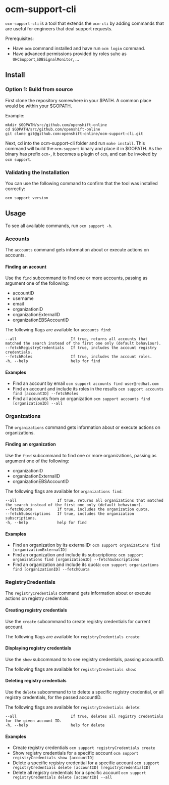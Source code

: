 # ocm-support-cli

`ocm-support-cli` is a tool that extends the `ocm-cli` by adding commands that are useful for engineers that deal support requests.

Prerequisites: 

* Have `ocm` command installed and have run `ocm login` command.
* Have advanced permissions provided by roles suhc as `UHCSupport`,`SDBSignalMonitor`, ...

## Install

### Option 1: Build from source
First clone the repository somewhere in your $PATH. A common place would be within your $GOPATH.

Example:

```
mkdir $GOPATH/src/github.com/openshift-online
cd $GOPATH/src/github.com/openshift-online
git clone git@github.com:openshift-online/ocm-support-cli.git
```

Next, cd into the ocm-support-cli folder and run `make install`. This command will build the `ocm-support` binary and place it in $GOPATH. As the binary has prefix `ocm-`, it becomes a plugin of `ocm`, and can be invoked by `ocm support`.

### Validating the Installation

You can use the following command to confirm that the tool was installed correctly:

`ocm support version`

## Usage

To see all available commands, run `ocm support -h`.

### Accounts

The `accounts` command gets information about or execute actions on accounts.

#### Finding an account

Use the `find` subcommand to find one or more accounts, passing as argument one of the following:

* accountID
* username
* email
* organizationID
* organizationExternalID
* organizationEBSAccountID

The following flags are available for `accounts find`:

```
--all                        If true, returns all accounts that matched the search instead of the first one only (default behaviour).
--fetchRegistryCredentials   If true, includes the account registry credentials.
--fetchRoles                 If true, includes the account roles.
-h, --help                   help for find
```

#### Examples

* Find an account by email `ocm support accounts find user@redhat.com`
* Find an account and include its roles in the results `ocm support accounts find [accountID] --fetchRoles`
* Find all accounts from an organization `ocm support accounts find [organizationID] --all`

### Organizations

The `organizations` command gets information about or execute actions on organizations.

#### Finding an organization

Use the `find` subcommand to find one or more organizations, passing as argument one of the following:

* organizationID
* organizationExternalID
* organizationEBSAccountID

The following flags are available for `organizations find`:

```
--all                  If true, returns all organizations that matched the search instead of the first one only (default behaviour).
--fetchQuota           If true, includes the organization quota.
--fetchSubscriptions   If true, includes the organization subscriptions.
-h, --help             help for find
```

#### Examples

* Find an organization by its externalID: `ocm support organizations find [organizationExternalID]`
* Find an organization and include its subscriptions: `ocm support organizations find [organizationID] --fetchSubscriptions`
* Find an organization and include its quota: `ocm support organizations find [organizationID] --fetchQuota`

### RegistryCredentials

The `registryCredentials` command gets information about or execute actions on registry credentials.

#### Creating registry credentials

Use the `create` subcommand to create registry credentials for current account. 

The following flags are available for `registryCredentials create`:

#### Displaying registry credentials

Use the `show` subcommand to to see registry credentials, passing accountID.

The following flags are available for `registryCredentials show`:

#### Deleting registry credentials

Use the `delete` subcommand to to delete a specific registry credential, or all registry credentials, for the passed accountID.

The following flags are available for `registryCredentials delete`:

```
--all                        If true, deletes all registry credentials for the given account ID.
-h, --help                   help for delete
```

#### Examples

* Create registry credentials `ocm support registryCredentials create`
* Show registry credentials for a specific account `ocm support registryCredentials show [accountID]`
* Delete a specific registry credential for a specific account `ocm support registryCredentials delete [accountID] [registryCredentialID]`
* Delete all registry credentials for a specific account `ocm support registryCredentials delete [accountID] --all`
